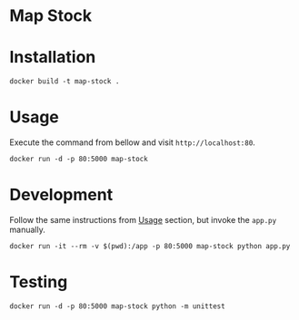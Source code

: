 Map Stock
=

# Installation

```shell
docker build -t map-stock .
```

# Usage

Execute the command from bellow and visit `http://localhost:80`.

```shell
docker run -d -p 80:5000 map-stock
```

# Development

Follow the same instructions from [Usage](#usage) section, but invoke the `app.py` manually.

```shell
docker run -it --rm -v $(pwd):/app -p 80:5000 map-stock python app.py
```

# Testing

```shell
docker run -d -p 80:5000 map-stock python -m unittest
```
